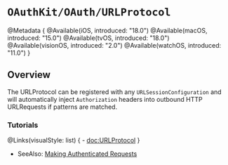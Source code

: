 # ``OAuthKit/OAuth/URLProtocol``
@Metadata {
    @Available(iOS, introduced: "18.0")
    @Available(macOS, introduced: "15.0")
    @Available(tvOS, introduced: "18.0")
    @Available(visionOS, introduced: "2.0")
    @Available(watchOS, introduced: "11.0")
}

## Overview
The URLProtocol can be registered with any `URLSessionConfiguration` and will automatically inject `Authorization` headers into outbound HTTP URLRequests if patterns are matched.

### Tutorials

@Links(visualStyle: list) {
    - <doc:URLProtocol>
}

- SeeAlso:
[Making Authenticated Requests](https://www.oauth.com/oauth2-servers/making-authenticated-requests/)
